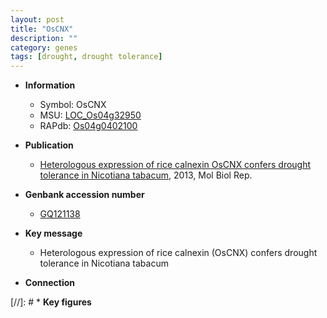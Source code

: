 ```yaml
---
layout: post
title: "OsCNX"
description: ""
category: genes
tags: [drought, drought tolerance]
---
```


* **Information**  
    + Symbol: OsCNX  
    + MSU: [LOC_Os04g32950](http://rice.plantbiology.msu.edu/cgi-bin/ORF_infopage.cgi?orf=LOC_Os04g32950)  
    + RAPdb: [Os04g0402100](http://rapdb.dna.affrc.go.jp/viewer/gbrowse_details/irgsp1?name=Os04g0402100)  

* **Publication**  
    + [Heterologous expression of rice calnexin OsCNX confers drought tolerance in Nicotiana tabacum](http://www.ncbi.nlm.nih.gov/pubmed?term=Heterologous+expression+of+rice+calnexin+OsCNX+confers+drought+tolerance+in+Nicotiana+tabacum%5BTitle%5D), 2013, Mol Biol Rep.

* **Genbank accession number**  
    + [GQ121138](http://www.ncbi.nlm.nih.gov/nuccore/GQ121138)

* **Key message**  
    + Heterologous expression of rice calnexin (OsCNX) confers drought tolerance in Nicotiana tabacum

* **Connection**  

[//]: # * **Key figures**  


